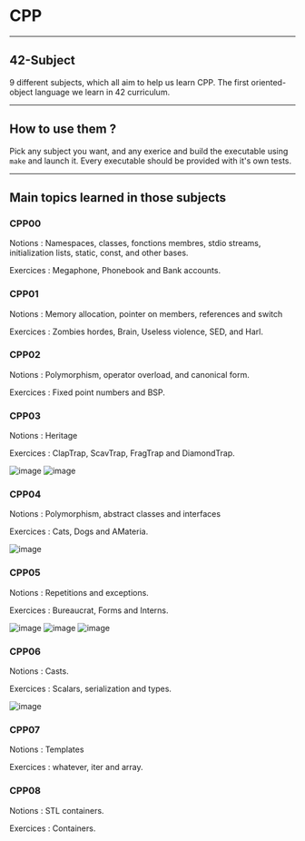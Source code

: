 # CPP

---

## 42-Subject

9 different subjects, which all aim to help us learn CPP. The first oriented-object language we learn in 42 curriculum.

---

## How to use them ?

Pick any subject you want, and any exerice and build the executable using `make` and launch it. Every executable should be provided with it's own tests.

---

## Main topics learned in those subjects

### CPP00

Notions : Namespaces, classes, fonctions membres, stdio streams, initialization lists, static, const, and other bases.

Exercices : Megaphone, Phonebook and Bank accounts.

### CPP01

Notions : Memory allocation, pointer on members, references and switch

Exercices : Zombies hordes, Brain, Useless violence, SED, and Harl.

### CPP02

Notions : Polymorphism, operator overload, and canonical form.

Exercices : Fixed point numbers and BSP.

### CPP03

Notions : Heritage

Exercices : ClapTrap, ScavTrap, FragTrap and DiamondTrap.

![image](https://github.com/B-ki/CPP/assets/87602480/84577ba2-13cc-40b6-80a8-9b5a515f597d) ![image](https://github.com/B-ki/CPP/assets/87602480/3afd83a3-78ae-46f0-b13c-546bee23d0d7)

### CPP04

Notions : Polymorphism, abstract classes and interfaces

Exercices : Cats, Dogs and AMateria.

![image](https://github.com/B-ki/CPP/assets/87602480/730bb47f-ca32-43d1-9f98-a02a6d040790)

### CPP05

Notions : Repetitions and exceptions.

Exercices : Bureaucrat, Forms and Interns.

![image](https://github.com/B-ki/CPP/assets/87602480/9a1b112c-e2fc-4ee6-a8a3-5899db56f8aa) ![image](https://github.com/B-ki/CPP/assets/87602480/4ab870fd-9f70-48c8-b1a5-6de4ff3fccba) ![image](https://github.com/B-ki/CPP/assets/87602480/e78de73f-ea0a-4708-a5ff-3d126b1beccd)

### CPP06

Notions : Casts.

Exercices : Scalars, serialization and types.

![image](https://github.com/B-ki/CPP/assets/87602480/0a2bfe4a-1911-4954-b01a-b63e18aeb9c5) 

### CPP07

Notions : Templates

Exercices : whatever, iter and array.

### CPP08

Notions : STL containers.

Exercices : Containers.
